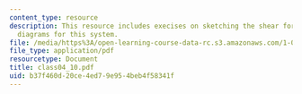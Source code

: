 ```yaml
---
content_type: resource
description: This resource includes execises on sketching the shear force and bending-moment
  diagrams for this system.
file: /media/https%3A/open-learning-course-data-rc.s3.amazonaws.com/1-050-solid-mechanics-fall-2004/b37f460d20ce4ed79e954beb4f58341f_class04_10.pdf
file_type: application/pdf
resourcetype: Document
title: class04_10.pdf
uid: b37f460d-20ce-4ed7-9e95-4beb4f58341f
---
```

